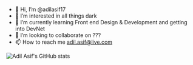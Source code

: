 - 👋 Hi, I’m @adilasif17
- 👀 I’m interested in all things dark
- 🌱 I’m currently learning Front end Design & Development and getting into DevNet
- 💞️ I’m looking to collaborate on ???
- 📫 How to reach me adil.asif@live.com

![Adil Asif's GitHub stats](https://github-readme-stats.vercel.app/api?username=adilasif17&show_icons=true&theme=dark)

<!---
adilasif17/adilasif17 is a ✨ special ✨ repository because its `README.md` (this file) appears on your GitHub profile.
You can click the Preview link to take a look at your changes.
--->
